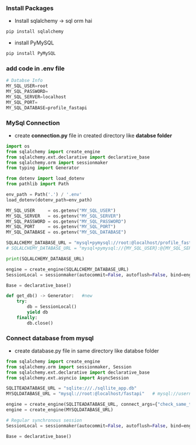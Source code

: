 ### Install Packages
* Install sqlalchemy -> sql orm hai
```python
pip install sqlalchemy
```
* install PyMySQL
```python
pip install PyMySQL
```

### add code in .env file
```python
# Databse Info
MY_SQL_USER=root
MY_SQL_PASSWORD=
MY_SQL_SERVER=localhost
MY_SQL_PORT=
MY_SQL_DATABASE=profile_fastapi
```

### MySql Connection
* create **connection.py** file in created directory like **databse folder**
```python
import os
from sqlalchemy import create_engine
from sqlalchemy.ext.declarative import declarative_base
from sqlalchemy.orm import sessionmaker
from typing import Generator

from dotenv import load_dotenv
from pathlib import Path

env_path = Path('.') / '.env'
load_dotenv(dotenv_path=env_path)

MY_SQL_USER     = os.getenv("MY_SQL_USER")
MY_SQL_SERVER   = os.getenv("MY_SQL_SERVER")
MY_SQL_PASSWORD = os.getenv("MY_SQL_PASSWORD")
MY_SQL_PORT     = os.getenv("MY_SQL_PORT")
MY_SQL_DATABASE = os.getenv("MY_SQL_DATABASE")

SQLALCHEMY_DATABASE_URL = "mysql+pymysql://root:@localhost/profile_fastapi"
# SQLALCHEMY_DATABASE_URL = "mysql+pymysql://{MY_SQL_USER}:@{MY_SQL_SERVER}/{MY_SQL_DATABASE}"

print(SQLALCHEMY_DATABASE_URL)

engine = create_engine(SQLALCHEMY_DATABASE_URL)
SessionLocal = sessionmaker(autocommit=False, autoflush=False, bind=engine)

Base = declarative_base()

def get_db() -> Generator:   #new
    try:
        db = SessionLocal()
        yield db
    finally:
        db.close()
```

### Connect database from mysql
* create database.py file in same directory like databse folder
```python
from sqlalchemy import create_engine
from sqlalchemy.orm import sessionmaker, Session
from sqlalchemy.ext.declarative import declarative_base
from sqlalchemy.ext.asyncio import AsyncSession

SQLITEADATABASE_URL = "sqlite:///./sqllite_app.db"
MYSQLDATABASE_URL = "mysql://root:@localhost/fastapi"   # mysql://username:password@host/tablename

engine = create_engine(SQLITEADATABASE_URL, connect_args={"check_same_thread":False})  # its line only, jab sqllite se connectivity ho.
engine = create_engine(MYSQLDATABASE_URL)

# Regular synchronous session
SessionLocal = sessionmaker(autocommit=False, autoflush=False, bind=engine)

Base = declarative_base()
```

